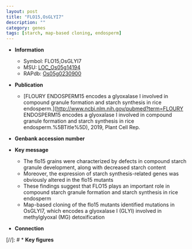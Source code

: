 ```yaml
---
layout: post
title: "FLO15,OsGLYI7"
description: ""
category: genes
tags: [starch, map-based cloning, endosperm]
---
```


* **Information**  
    + Symbol: FLO15,OsGLYI7  
    + MSU: [LOC_Os05g14194](http://rice.plantbiology.msu.edu/cgi-bin/ORF_infopage.cgi?orf=LOC_Os05g14194)  
    + RAPdb: [Os05g0230900](http://rapdb.dna.affrc.go.jp/viewer/gbrowse_details/irgsp1?name=Os05g0230900)  

* **Publication**  
    + [FLOURY ENDOSPERM15 encodes a glyoxalase I involved in compound granule formation and starch synthesis in rice endosperm.](http://www.ncbi.nlm.nih.gov/pubmed?term=FLOURY ENDOSPERM15 encodes a glyoxalase I involved in compound granule formation and starch synthesis in rice endosperm.%5BTitle%5D), 2019, Plant Cell Rep.

* **Genbank accession number**  

* **Key message**  
    + The flo15 grains were characterized by defects in compound starch granule development, along with decreased starch content
    + Moreover, the expression of starch synthesis-related genes was obviously altered in the flo15 mutants
    + These findings suggest that FLO15 plays an important role in compound starch granule formation and starch synthesis in rice endosperm
    + Map-based cloning of the flo15 mutants identified mutations in OsGLYI7, which encodes a glyoxalase I (GLYI) involved in methylglyoxal (MG) detoxification

* **Connection**  

[//]: # * **Key figures**  


